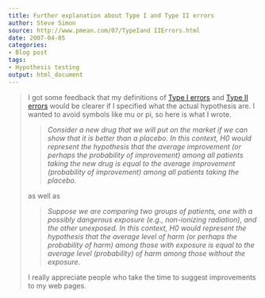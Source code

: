 ```yaml
---
title: Further explanation about Type I and Type II errors
author: Steve Simon
source: http://www.pmean.com/07/TypeIand IIErrors.html
date: 2007-04-05
categories:
- Blog post
tags:
- Hypothesis testing
output: html_document
---
```

> I got some feedback that my definitions of [Type I
> errors](www.childrensmercy.org/definitions/typei.htm) and [Type II
> errors](www.childrensmercy.org/definitions/typeii.htm) would be
> clearer if I specified what the actual hypothesis are. I wanted to
> avoid symbols like mu or pi, so here is what I wrote.
>
> > *Consider a new drug that we will put on the market if we can show
> > that it is better than a placebo. In this context, H0 would
> > represent the hypothesis that the average improvement (or perhaps
> > the probability of improvement) among all patients taking the new
> > drug is equal to the average improvement (probability of
> > improvement) among all patients taking the placebo.*
>
> as well as
>
> > *Suppose we are comparing two groups of patients, one with a
> > possibly dangerous exposure (e.g., non-ionizing radiation), and the
> > other unexposed. In this context, H0 would represent the hypothesis
> > that the average level of harm (or perhaps the probability of harm)
> > among those with exposure is equal to the average level
> > (probability) of harm among those without the exposure.*
>
> I really appreciate people who take the time to suggest improvements
> to my web pages.
